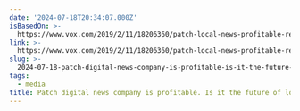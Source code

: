 ```yaml
---
date: '2024-07-18T20:34:07.000Z'
isBasedOn: >-
  https://www.vox.com/2019/2/11/18206360/patch-local-news-profitable-revenue-advertising-hale
link: >-
  https://www.vox.com/2019/2/11/18206360/patch-local-news-profitable-revenue-advertising-hale
slug: >-
  2024-07-18-patch-digital-news-company-is-profitable-is-it-the-future-of-local-news
tags:
  - media
title: Patch digital news company is profitable. Is it the future of local news? -
---
```

 
